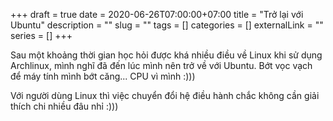 +++ 
draft = true
date = 2020-06-26T07:00:00+07:00
title = "Trở lại với Ubuntu"
description = ""
slug = "" 
tags = []
categories = []
externalLink = ""
series = []
+++

Sau một khoảng thời gian học hỏi được khá nhiều điều về Linux khi sử dụng Archlinux, mình nghĩ đã đến lúc mình nên trở về với Ubuntu. Bớt vọc vạch để máy tính mình bớt căng... CPU vì mình :)))

Với người dùng Linux thì việc chuyển đổi hệ điều hành chắc không cần giải thích chi nhiều đâu nhỉ :)))
